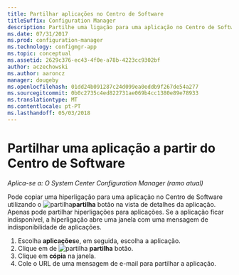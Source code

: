 ```yaml
---
title: Partilhar aplicações no Centro de Software
titleSuffix: Configuration Manager
description: Partilhe uma ligação para uma aplicação no Centro de Software no System Center Configuration Manager.
ms.date: 07/31/2017
ms.prod: configuration-manager
ms.technology: configmgr-app
ms.topic: conceptual
ms.assetid: 2629c376-ec43-4f0e-a78b-4223cc9302bf
author: aczechowski
ms.author: aaroncz
manager: dougeby
ms.openlocfilehash: 01dd24b091287c24d099ea0eddb9f267de54a277
ms.sourcegitcommit: 0b0c2735c4ed822731ae069b4cc1380e89e78933
ms.translationtype: MT
ms.contentlocale: pt-PT
ms.lasthandoff: 05/03/2018
---
```

# <a name="share-an-application-from-software-center"></a>Partilhar uma aplicação a partir do Centro de Software

*Aplica-se a: O System Center Configuration Manager (ramo atual)* <!-- 1706 -->

Pode copiar uma hiperligação para uma aplicação no Centro de Software utilizando o ![partilha](media/share15.png)**partilha** botão na vista de detalhes da aplicação. Apenas pode partilhar hiperligações para aplicações. Se a aplicação ficar indisponível, a hiperligação abre uma janela com uma mensagem de indisponibilidade de aplicações.

1. Escolha **aplicações**e, em seguida, escolha a aplicação.
2. Clique em de ![partilha](media/share15.png) **partilha** botão.
3. Clique em **cópia** na janela.
4. Cole o URL de uma mensagem de e-mail para partilhar a aplicação.